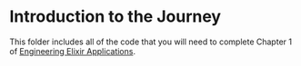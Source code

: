 # Introduction to the Journey

This folder includes all of the code that you will need to complete Chapter 1
of [Engineering Elixir Applications](https://pragprog.com/titles/beamops/engineering-elixir-applications/).

